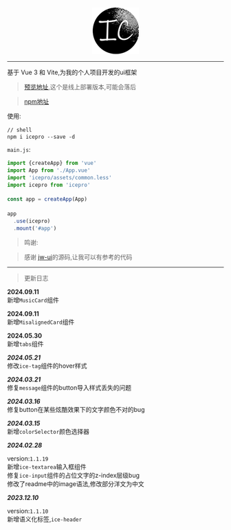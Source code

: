 <span><div style="text-align: center;">![](src\assets\png\logo.png)</div></span>
<hr/>

基于 Vue 3 和 Vite,为我的个人项目开发的ui框架

> [预览地址](http://icepro.icestone.work/),这个是线上部署版本,可能会落后

> [npm地址](https://www.npmjs.com/package/icepro)

使用:

```shell
// shell
npm i icepro --save -d
```

`main.js`:

```javascript
import {createApp} from 'vue'
import App from './App.vue'
import 'icepro/assets/common.less'
import icepro from 'icepro'

const app = createApp(App)

app
  .use(icepro)
  .mount('#app')
```

> 鸣谢:

> 感谢 [jw-ui](https://coderyjw.github.io/jw-ui-website/#/home)的源码,让我可以有参考的代码

<hr/>

> 更新日志

__**2024.09.11**__  
新增`MusicCard`组件

__**2024.09.11**__  
新增`MisalignedCard`组件

__**2024.05.30**__  
新增`tabs`组件

__*2024.05.21*__  
修改`ice-tag`组件的hover样式

__*2024.03.21*__  
修复`message`组件的button导入样式丢失的问题

__*2024.03.16*__  
修复button在某些炫酷效果下的文字颜色不对的bug

__*2024.03.15*__  
新增`colorSelector`颜色选择器


__*2024.02.28*__

version:`1.1.19`  
新增`ice-textarea`输入框组件  
修复`ice-input`组件的占位文字的z-index层级bug  
修改了readme中的image语法,修改部分洋文为中文

__*2023.12.10*__

version:`1.1.10`  
新增语义化标签,`ice-header`


